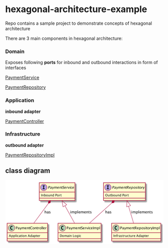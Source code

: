 # hexagonal-architecture-example
Repo contains a sample project to demonstrate concepts of hexagonal architecture

There are 3 main components in hexagonal architecture:

### Domain

Exposes following **ports** for inbound and outbound interactions in form of interfaces

[PaymentService](./src/main/java/com/hexagonal/domain/port/PaymentService.java)

[PaymentRepository](./src/main/java/com/hexagonal/domain/port/PaymentRepository.java) 


### Application 

**inbound adapter**

[PaymentController](./src/main/java/com/hexagonal/application/adapter/PaymentController.java)
 

### Infrastructure 

**outbound adapter**

[PaymentRepositoryImpl](./src/main/java/com/hexagonal/infrastructure/adapter/PaymentRepositoryImpl.java)


## class diagram

![alt text](./class_diagram.png)